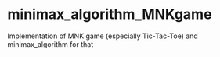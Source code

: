 # minimax_algorithm_MNKgame
Implementation of MNK game (especially Tic-Tac-Toe) and minimax_algorithm for that

